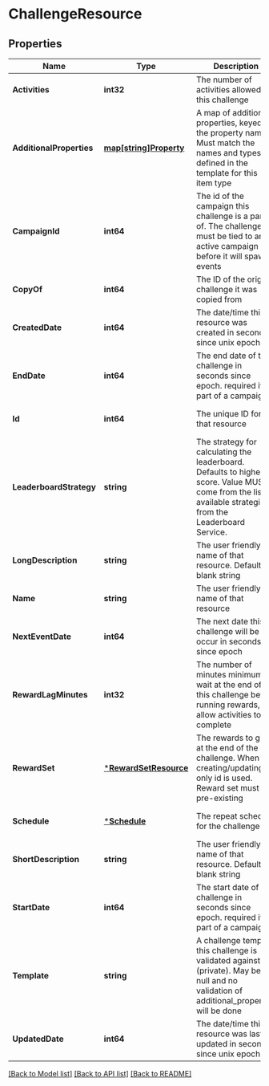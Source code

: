 # ChallengeResource

## Properties
Name | Type | Description | Notes
------------ | ------------- | ------------- | -------------
**Activities** | **int32** | The number of activities allowed to this challenge | [optional] [default to null]
**AdditionalProperties** | [**map[string]Property**](Property.md) | A map of additional properties, keyed on the property name.  Must match the names and types defined in the template for this item type | [optional] [default to null]
**CampaignId** | **int64** | The id of the campaign this challenge is a part of. The challenge must be tied to an active campaign before it will spawn events | [optional] [default to null]
**CopyOf** | **int64** | The ID of the original challenge it was copied from | [optional] [default to null]
**CreatedDate** | **int64** | The date/time this resource was created in seconds since unix epoch | [optional] [default to null]
**EndDate** | **int64** | The end date of this challenge in seconds since epoch. required if part of a campaign | [optional] [default to null]
**Id** | **int64** | The unique ID for that resource | [optional] [default to null]
**LeaderboardStrategy** | **string** | The strategy for calculating the leaderboard. Defaults to highest score. Value MUST come from the list of available strategies from the Leaderboard Service. | [optional] [default to null]
**LongDescription** | **string** | The user friendly name of that resource. Defaults to blank string | [optional] [default to null]
**Name** | **string** | The user friendly name of that resource | [default to null]
**NextEventDate** | **int64** | The next date this challenge will be occur in seconds since epoch | [optional] [default to null]
**RewardLagMinutes** | **int32** | The number of minutes minimum to wait at the end of this challenge before running rewards, to allow activities to complete | [optional] [default to null]
**RewardSet** | [***RewardSetResource**](RewardSetResource.md) | The rewards to give at the end of the challenge. When creating/updating only id is used. Reward set must be pre-existing | [optional] [default to null]
**Schedule** | [***Schedule**](Schedule.md) | The repeat schedule for the challenge | [optional] [default to null]
**ShortDescription** | **string** | The user friendly name of that resource. Defaults to blank string | [optional] [default to null]
**StartDate** | **int64** | The start date of this challenge in seconds since epoch. required if part of a campaign | [optional] [default to null]
**Template** | **string** | A challenge template this challenge is validated against (private). May be null and no validation of additional_properties will be done | [optional] [default to null]
**UpdatedDate** | **int64** | The date/time this resource was last updated in seconds since unix epoch | [optional] [default to null]

[[Back to Model list]](../README.md#documentation-for-models) [[Back to API list]](../README.md#documentation-for-api-endpoints) [[Back to README]](../README.md)


